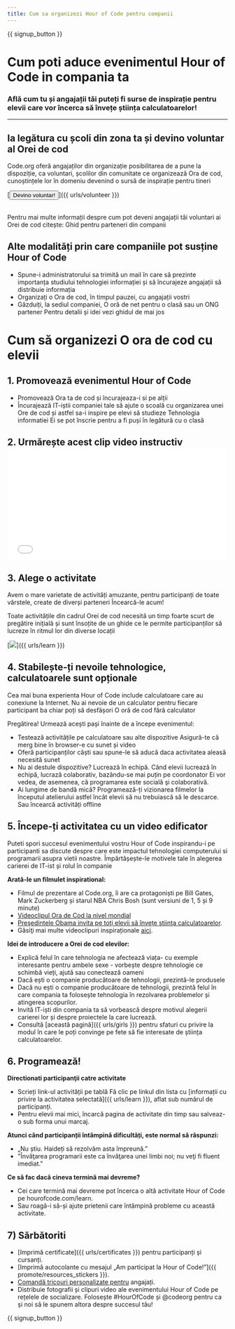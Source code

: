 ```yaml
---
title: Cum sa organizezi Hour of Code pentru companii
---
```


{{ signup_button }}

# Cum poti aduce evenimentul Hour of Code in compania ta
### Află cum tu și angajații tăi puteți fi surse de inspirație pentru elevii care vor încerca să învețe știința calculatoarelor!

***

## Ia legătura cu școli din zona ta și devino voluntar al Orei de cod
Code.org oferă angajaților din organizație posibilitarea de a pune la dispoziție, ca voluntari, școlilor din comunitate ce organizează Ora de cod, cunoștințele lor în domeniu devenind o sursă de inspirație pentru tineri

[<button>Devino voluntar!</button>]({{ urls/volunteer }})
<br>
<br>

Pentru mai multe informații despre cum pot deveni angajații tăi voluntari ai Orei de cod citește: Ghid pentru parteneri din companii

## Alte modalități prin care companiile pot susține Hour of Code

- Spune-i administratorului sa trimită un mail în care să prezinte importanța studiului tehnologiei informației și să încurajeze angajații să distribuie informația
- Organizați o Ora de cod, în timpul pauzei, cu angajații vostri
- Găzduiți, la sediul companiei, O oră de net pentru o clasă sau un ONG partener Pentru detalii și idei vezi ghidul de mai jos


# Cum să organizezi O ora de cod cu elevii

## 1. Promovează evenimentul Hour of Code
- Promovează Ora ta de cod și încurajeaza-i si pe alții
- Încurajează IT-iștii companiei tale să ajute o scoală cu organizarea unei Ore de cod și astfel sa-i inspire pe elevi să studieze Tehnologia informatiei Ei se pot înscrie pentru a fi puși în legătură cu o clasă

## 2. Urmărește acest clip video instructiv <iframe width="500" height="255" src="//www.youtube.com/embed/SrnvvWDm73k" frameborder="0" allowfullscreen></iframe>

## 3. Alege o activitate
Avem o mare varietate de activități amuzante, pentru participanți de toate vârstele, create de diverși parteneri Încearcă-le acum!

Toate activitățile din cadrul Orei de cod necesită un timp foarte scurt de pregătire inițială și sunt însoțite de un ghide ce le permite participanților să lucreze în ritmul lor din diverse locații

[<img src="/images/fit-700/tutorials.png" />]({{ urls/learn }})

## 4. Stabilește-ți nevoile tehnologice, calculatoarele sunt opționale

Cea mai buna experienta Hour of Code include calculatoare care au conexiune la Internet. Nu ai nevoie de un calculator pentru fiecare participant ba chiar poți să desfășori O oră de cod fără calculator

Pregătirea! Urmează acești pași înainte de a începe evenimentul:

- Testează activitățile pe calculatoare sau alte dispozitive Asigură-te că merg bine în browser-e cu sunet și video
- Oferă participanților căști sau spune-le să aducă daca activitatea aleasă necesită sunet
- Nu ai destule dispozitive? Lucrează în echipă. Când elevii lucrează în echipă, lucrază colaborativ, bazându-se mai puțin pe coordonator Ei vor vedea, de asemenea, că programarea este socială şi colaborativă.
- Ai lungime de bandă mică? Programează-ți vizionarea filmelor la începutul atelierului astfel încât elevii să nu trebuiască să le descarce. Sau încearcă activități offline

## 5.  Începe-ți activitatea cu un video edificator
Puteti spori succesul evenimentului vostru Hour of Code inspirandu-i pe participanti sa discute despre care este impactul tehnologiei computerului si programarii asupra vietii noastre. Împărtășește-le motivele tale în alegerea carierei de IT-ist și rolul în companie

**Arată-le un filmulet inspirational:**

- Filmul de prezentare al Code.org, îi are ca protagoniști pe Bill Gates, Mark Zuckerberg și starul NBA Chris Bosh (sunt versiuni de 1, 5 și 9 minute)
- [Videoclipul Ora de Cod la nivel mondial](https://www.youtube.com/watch?v=KsOIlDT145A)
- [ Preşedintele Obama invita pe toţi elevii să înveţe ştiinţa calculatoarelor](https://www.youtube.com/watch?v=6XvmhE1J9PY).
- Găsiţi mai multe videoclipuri inspiraționale [aici](https://www.youtube.com/playlist?list=PLzdnOPI1iJNfpD8i4Sx7U0y2MccnrNZuP).

**Idei de introducere a Orei de cod elevilor:**

- Explică felul în care tehnologia ne afectează viața- cu exemple interesante pentru ambele sexe - vorbește despre tehnologie ce schimbă vieți, ajută sau conectează oameni
- Dacă ești o companie producătoare de tehnologii, prezintă-le produsele
- Dacă nu ești o companie producătoare de tehnologii, prezintă felul în care compania ta folosește tehnologia în rezolvarea problemelor și atingerea scopurilor.
- Invită IT-iști din compania ta să vorbească despre motivul alegerii carierei lor și despre proiectele la care lucrează.
- Consultă [această pagină]({{ urls/girls }}) pentru sfaturi cu privire la modul în care le poți convinge pe fete să fie interesate de știința calculatoarelor.

## 6. Programează!
**Directionati participanţii catre activitate**

- Scrieți link-ul activității pe tablă Fă clic pe linkul din lista cu [informații cu privire la activitatea selectată]({{ urls/learn }}), aflat sub numărul de participanți.
- Pentru elevii mai mici, încarcă pagina de activitate din timp sau salveaz-o sub forma unui marcaj.

**Atunci când participanții întâmpină dificultăți, este normal să răspunzi:**

- „Nu știu. Haideți să rezolvăm asta împreună.”
- "Învăţarea programarii este ca învăţarea unei limbi noi; nu veţi fi fluent imediat."

**Ce să fac dacă cineva termină mai devreme?**

- Cei care termină mai devreme pot încerca o altă activitate Hour of Code pe hourofcode.com/learn.
- Sau roagă-i să-și ajute prietenii care întâmpină probleme cu această activitate.

## 7) Sărbătoriti

- [Imprimă certificate]({{ urls/certificates }}) pentru participanți și cursanți.
- [Imprimă autocolante cu mesajul „Am participat la Hour of Code!”]({{ promote/resources_stickers }}).
- [Comandă tricouri personalizate pentru](http://blog.code.org/post/132608499493/hour-of-code-shirts-and-more) angajați.
- Distribuie fotografii și clipuri video ale evenimentului Hour of Code pe rețelele de socializare. Folosește #HourOfCode și @codeorg pentru ca și noi să le spunem altora despre succesul tău!

{{ signup_button }}
